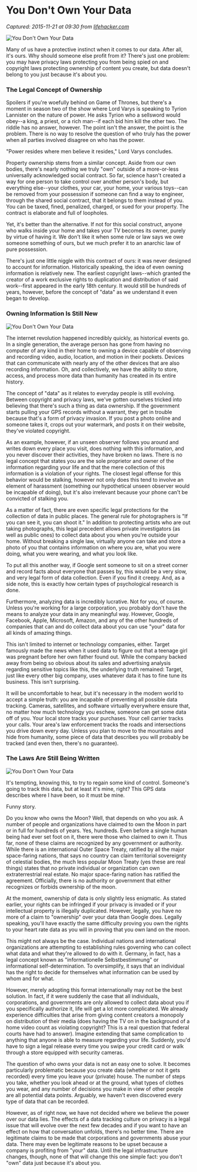 # You Don't Own Your Data

_Captured: 2015-11-21 at 09:30 from [lifehacker.com](http://lifehacker.com/you-dont-own-your-data-1556088120?sidebar_promotions_icons=testingoff&utm_expid=66866090-67.e9PWeE2DSnKObFD7vNEoqg.1&utm_referrer=https%3A%2F%2Fwww.google.de%2F)_

![You Don't Own Your Data](http://i.kinja-img.com/gawker-media/image/upload/s--JJ4rXMxZ--/c_scale,fl_progressive,q_80,w_800/hszebr4yyahntmwjqfcr.jpg)

Many of us have a protective instinct when it comes to our data. After all, it's ours. Why should someone else profit from it? There's just one problem: you may have privacy laws protecting you from being spied on and copyright laws protecting ownership of content you create, but data doesn't belong to you just because it's about you.

### The Legal Concept of Ownership

Spoilers if you're woefully behind on Game of Thrones, but there's a moment in season two of the show where Lord Varys is speaking to Tyrion Lannister on the nature of power. He asks Tyrion who a sellsword would obey--a king, a priest, or a rich man--if each bid him kill the other two. The riddle has no answer, however. The point isn't the answer, the point is the problem. There is no way to resolve the question of who truly has the power when all parties involved disagree on who has the power.

"Power resides where men believe it resides," Lord Varys concludes.

Property ownership stems from a similar concept. Aside from our own bodies, there's nearly nothing we truly "own" outside of a more-or-less universally acknowledged social contract. So far, science hasn't created a way for one person to take control over another person's body, but everything else--your clothes, your car, your home, your various toys--can be removed from your possession if someone can find a way to engineer, through the shared social contract, that it belongs to them instead of you. You can be taxed, fined, penalized, charged, or sued for your property. The contract is elaborate and full of loopholes.

Yet, it's better than the alternative. If not for this social construct, anyone who walks inside your home and takes your TV becomes its owner, purely by virtue of having it. We don't like it when some rule or law says we owe someone something of ours, but we much prefer it to an anarchic law of pure possession.

There's just one little niggle with this contract of ours: it was never designed to account for information. Historically speaking, the idea of even owning information is relatively new. The earliest copyright laws--which granted the creator of a work exclusive rights to duplication and distribution of said work--first appeared in the early 18th century. It would still be hundreds of years, however, before the concept of "data" as we understand it even began to develop.

### Owning Information Is Still New

![You Don't Own Your Data](http://i.kinja-img.com/gawker-media/image/upload/s--kR_x0VvM--/fs1tnvur1e5b9kvtcs7s.png)

The internet revolution happened incredibly quickly, as historical events go. In a single generation, the average person has gone from having no computer of any kind in their home to owning a device capable of observing and recording video, audio, location, and motion in their pockets. Devices that can communicate with nearly any of the other devices that are also recording information. Oh, and collectively, we have the ability to store, access, and process more data than humanity has created in its entire history.

The concept of "data" as it relates to everyday people is still evolving. Between copyright and privacy laws, we've gotten ourselves tricked into believing that there's such a thing as data ownership. If the government starts pulling your GPS records without a warrant, they get in trouble because that's a form of privacy invasion. If you post a photo online and someone takes it, crops out your watermark, and posts it on their website, they've violated copyright.

As an example, however, if an unseen observer follows you around and writes down every place you visit, does nothing with this information, and you never discover their activities, they have broken no laws. There is no legal concept that states you are the sole proprietor and owner of the information regarding your life and that the mere collection of this information is a violation of your rights. The closest legal offense for this behavior would be stalking, however not only does this tend to involve an element of harassment (something our hypothetical unseen observer would be incapable of doing), but it's also irrelevant because your phone can't be convicted of stalking you.

As a matter of fact, there are even specific legal protections for the collection of data in public places. The general rule for photographers is "If you can see it, you can shoot it." In addition to protecting artists who are out taking photographs, this legal precedent allows private investigators (as well as public ones) to collect data about you when you're outside your home. Without breaking a single law, virtually anyone can take and store a photo of you that contains information on where you are, what you were doing, what you were wearing, and what you look like.

To put all this another way, if Google sent someone to sit on a street corner and record facts about everyone that passes by, this would be a very slow, and very legal form of data collection. Even if you find it creepy. And, as a side note, this is exactly how certain types of psychological research is done.

Furthermore, analyzing data is incredibly lucrative. Not for you, of course. Unless you're working for a large corporation, you probably don't have the means to analyze your data in any meaningful way. However, Google, Facebook, Apple, Microsoft, Amazon, and any of the other hundreds of companies that can and do collect data about you can use "your" data for all kinds of amazing things.

This isn't limited to internet or technology companies, either. Target famously made the news when it used data to figure out that a teenage girl was pregnant before her own father found out. While the company backed away from being so obvious about its sales and advertising analysis regarding sensitive topics like this, the underlying truth remained: Target, just like every other big company, uses whatever data it has to fine tune its business. This isn't surprising.

It will be uncomfortable to hear, but it's necessary in the modern world to accept a simple truth: you are incapable of preventing all possible data tracking. Cameras, satellites, and software virtually everywhere ensure that, no matter how much technology you eschew, someone can get some data off of you. Your local store tracks your purchases. Your cell carrier tracks your calls. Your area's law enforcement tracks the roads and intersections you drive down every day. Unless you plan to move to the mountains and hide from humanity, some piece of data that describes you will probably be tracked (and even then, there's no guarantee).

### The Laws Are Still Being Written

![You Don't Own Your Data](http://i.kinja-img.com/gawker-media/image/upload/s--UTX5m6on--/thz9nzumyixkpcldupk8.jpg)

It's tempting, knowing this, to try to regain some kind of control. Someone's going to track this data, but at least it's mine, right? This GPS data describes where I have been, so it must be mine.

Funny story.

Do you know who owns the Moon? Well, that depends on who you ask. A number of people and organizations have claimed to own the Moon in part or in full for hundreds of years. Yes, hundreds. Even before a single human being had ever set foot on it, there were those who claimed to own it. Thus far, none of these claims are recognized by any government or authority. While there is an international Outer Space Treaty, ratified by all the major space-faring nations, that says no country can claim territorial sovereignty of celestial bodies, the much less popular Moon Treaty (yes these are real things) states that no private individual or organization can own extraterrestrial real estate. No major space-faring nation has ratified the agreement. Officially, there is no authority or government that either recognizes or forbids ownership of the moon.

At the moment, ownership of data is only slightly less enigmatic. As stated earlier, your rights can be infringed if your privacy is invaded or if your intellectual property is illegally duplicated. However, legally, you have no more of a claim to "ownership" over your data than Google does. Legally speaking, you'll have exactly the same difficulty proving you own the rights to your heart rate data as you will in proving that you own land on the moon.

This might not always be the case. Individual nations and international organizations are attempting to establishing rules governing who can collect what data and what they're allowed to do with it. Germany, in fact, has a legal concept known as "informationelle Selbstbestimmung" or informational self-determination. To oversimplify, it says that an individual has the right to decide for themselves what information can be used by whom and for what.

However, merely adopting this format internationally may not be the best solution. In fact, if it were suddenly the case that all individuals, corporations, and governments are only allowed to collect data about you if you specifically authorize it, life will get a lot more complicated. We already experience difficulties that arise from giving content creators a monopoly on distribution of their media (does having the TV on in the background of a home video count as violating copyright? This is a real question that federal courts have had to answer). Imagine extending that same complication to anything that anyone is able to measure regarding your life. Suddenly, you'd have to sign a legal release every time you swipe your credit card or walk through a store equipped with security cameras.

The question of who owns your data is not an easy one to solve. It becomes particularly problematic because you create data (whether or not it gets recorded) every time you leave your (private) house. The number of steps you take, whether you look ahead or at the ground, what types of clothes you wear, and any number of decisions you make in view of other people are all potential data points. Arguably, we haven't even discovered every type of data that can be recorded.

However, as of right now, we have not decided where we believe the power over our data lies. The effects of a data tracking culture on privacy is a legal issue that will evolve over the next few decades and if you want to have an effect on how that conversation unfolds, there's no better time. There are legitimate claims to be made that corporations and governments abuse your data. There may even be legitimate reasons to be upset because a company is profiting from "your" data. Until the legal infrastructure changes, though, none of that will change this one simple fact: you don't "own" data just because it's about you.

